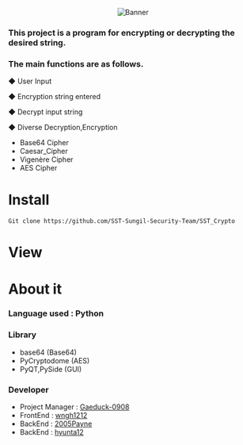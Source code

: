 <div align = "center">

  ![Banner](https://user-images.githubusercontent.com/82009667/199388561-5329a48e-c9ea-4c75-86a2-aef054c9e64b.png)
  
</div>

  ### This project is a program for encrypting or decrypting the desired string.
  
  ### The main functions are as follows.
  
  ◆ User Input
  
  ◆ Encryption string entered
  
  ◆ Decrypt input string
  
  ◆ Diverse Decryption,Encryption <Br>
  - Base64 Cipher <Br>
  - Caesar_Cipher <Br>
  - Vigenère Cipher <Br>
  - AES Cipher <Br>
  
  # Install
  ```
  Git clone https://github.com/SST-Sungil-Security-Team/SST_Crypto
  ```
  
  # View
  
  # About it
  
  ### Language used : Python
  
  ### Library
  - base64 (Base64)
  - PyCryptodome (AES)
  - PyQT,PySide (GUI)
  
  ### Developer
  - Project Manager : [Gaeduck-0908](https://github.com/gaeduck-0908) <br>
  - FrontEnd : [wngh1212](https://github.com/wngh1212) <br>
  - BackEnd : [2005Payne](https://github.com/2005Payne) <br>
  - BackEnd : [hyunta12](https://github.com/rkdwngns) <br>
